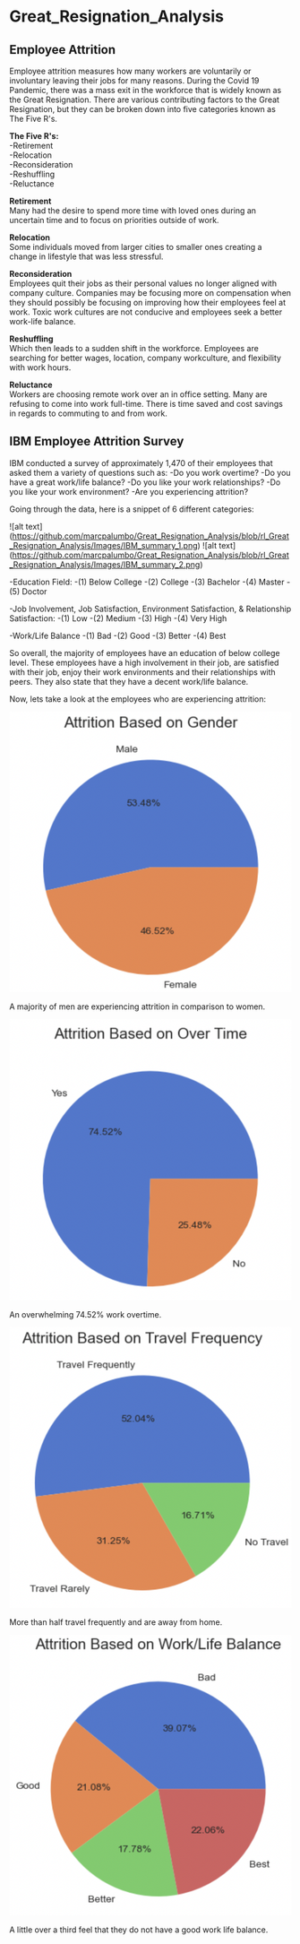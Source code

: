 # Great_Resignation_Analysis

## Employee Attrition

Employee attrition measures how many workers are voluntarily or involuntary leaving their jobs for many reasons. During the Covid 19 Pandemic, there was a mass exit in the workforce that is widely known as the Great Resignation. There are various contributing factors to the Great Resignation, but they can be broken down into five categories known as The Five R's.

<b>The Five R's:</b></br>
    -Retirement</br>
    -Relocation</br>
    -Reconsideration</br>
    -Reshuffling</br>
    -Reluctance</br>

<b>Retirement</b></br>
Many had the desire to spend more time with loved ones during an uncertain time and to focus on priorities outside of work.

<b>Relocation</b></br>
Some individuals moved from larger cities to smaller ones creating a change in lifestyle that was less stressful.

<b>Reconsideration</b></br>
Employees quit their jobs as their personal values no longer aligned with company culture. Companies may be focusing more on compensation when they should possibly be focusing on improving how their employees feel at work. Toxic work cultures are not conducive and employees seek a better work-life balance.

<b>Reshuffling</b></br>
Which then leads to a sudden shift in the workforce. Employees are searching for better wages, location, company workculture, and flexibility with work hours.

<b>Reluctance</b></br>
Workers are choosing remote work over an in office setting. Many are refusing to come into work full-time. There is time saved and cost savings in regards to commuting to and from work.

## IBM Employee Attrition Survey

IBM conducted a survey of approximately 1,470 of their employees that asked them a variety of questions such as:
-Do you work overtime?
-Do you have a great work/life balance?
-Do you like your work relationships?
-Do you like your work environment?
-Are you experiencing attrition?

Going through the data, here is a snippet of 6 different categories:

![alt text] (https://github.com/marcpalumbo/Great_Resignation_Analysis/blob/rl_Great_Resignation_Analysis/Images/IBM_summary_1.png)
![alt text] (https://github.com/marcpalumbo/Great_Resignation_Analysis/blob/rl_Great_Resignation_Analysis/Images/IBM_summary_2.png)

-Education Field:
    -(1) Below College
    -(2) College
    -(3) Bachelor
    -(4) Master
    -(5) Doctor

-Job Involvement, Job Satisfaction, Environment Satisfaction, & Relationship Satisfaction:
    -(1) Low
    -(2) Medium
    -(3) High
    -(4) Very High

-Work/Life Balance
    -(1) Bad
    -(2) Good
    -(3) Better
    -(4) Best

So overall, the majority of employees have an education of below college level. These employees have a high involvement in their job, are satisfied with their job, enjoy their work environments and their relationships with peers. They also state that they have a decent work/life balance.

Now, lets take a look at the employees who are experiencing attrition:

![alt text](https://github.com/marcpalumbo/Great_Resignation_Analysis/blob/rl_Great_Resignation_Analysis/Images/att_gen.png)

A majority of men are experiencing attrition in comparison to women.

![alt text](https://github.com/marcpalumbo/Great_Resignation_Analysis/blob/rl_Great_Resignation_Analysis/Images/att_overtime.png)

An overwhelming 74.52% work overtime.

![alt text](https://github.com/marcpalumbo/Great_Resignation_Analysis/blob/rl_Great_Resignation_Analysis/Images/att_travel.png)

More than half travel frequently and are away from home.

![alt text](https://github.com/marcpalumbo/Great_Resignation_Analysis/blob/rl_Great_Resignation_Analysis/Images/att_worklifebal.png)

A little over a third feel that they do not have a good work life balance.